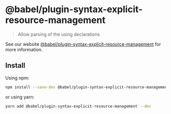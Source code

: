 # @babel/plugin-syntax-explicit-resource-management

> Allow parsing of the using declarations

See our website [@babel/plugin-syntax-explicit-resource-management](https://babeljs.io/docs/en/babel-plugin-syntax-explicit-resource-management) for more information.

## Install

Using npm:

```sh
npm install --save-dev @babel/plugin-syntax-explicit-resource-management
```

or using yarn:

```sh
yarn add @babel/plugin-syntax-explicit-resource-management --dev
```
